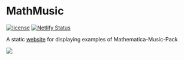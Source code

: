 # MathMusic
[![license](https://img.shields.io/badge/license-CC_BY_NC_SA-74c853.svg)](https://github.com/MuGemSt/Mathematica-Music-Pack/blob/web/LICENSE)
[![Netlify Status](https://api.netlify.com/api/v1/badges/4c303588-a7e2-4cb8-bd82-e32aa5c831e5/deploy-status)](https://mathmusic.netlify.app)

A static [website](https://mathmusic.netlify.app) for displaying examples of Mathematica-Music-Pack

![](https://foruda.gitee.com/images/1681966896514664617/0aa85937_10787834.png)